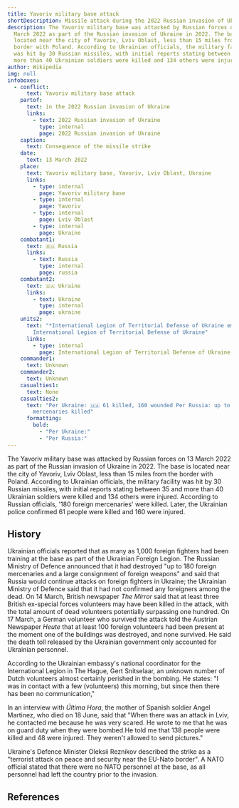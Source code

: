 ```yaml
---
title: Yavoriv military base attack
shortDescription: Missile attack during the 2022 Russian invasion of Ukraine
description: The Yavoriv military base was attacked by Russian forces on 13
  March 2022 as part of the Russian invasion of Ukraine in 2022. The base is
  located near the city of Yavoriv, Lviv Oblast, less than 15 miles from the
  border with Poland. According to Ukrainian officials, the military facility
  was hit by 30 Russian missiles, with initial reports stating between 35 and
  more than 40 Ukrainian soldiers were killed and 134 others were injured.
author: Wikipedia
img: null
infoboxes:
  - conflict:
      text: Yavoriv military base attack
    partof:
      text: in the 2022 Russian invasion of Ukraine
      links:
        - text: 2022 Russian invasion of Ukraine
          type: internal
          page: 2022 Russian invasion of Ukraine
    caption:
      text: Consequence of the missile strike
    date:
      text: 13 March 2022
    place:
      text: Yavoriv military base, Yavoriv, Lviv Oblast, Ukraine
      links:
        - type: internal
          page: Yavoriv military base
        - type: internal
          page: Yavoriv
        - type: internal
          page: Lviv Oblast
        - type: internal
          page: Ukraine
    combatant1:
      text: 🇷🇺 Russia
      links:
        - text: Russia
          type: internal
          page: russia
    combatant2:
      text: 🇺🇦 Ukraine
      links:
        - text: Ukraine
          type: internal
          page: ukraine
    units2:
      text: "*International Legion of Territorial Defense of Ukraine emblem.svg
        International Legion of Territorial Defense of Ukraine"
      links:
        - type: internal
          page: International Legion of Territorial Defense of Ukraine
    commander1:
      text: Unknown
    commander2:
      text: Unknown
    casualties1:
      text: None
    casualties2:
      text: "Per Ukraine: 🇺🇦 61 killed, 160 wounded Per Russia: up to 180 foreign
        mercenaries killed"
      formatting:
        bold:
          - "Per Ukraine:"
          - "Per Russia:"
---
```


The Yavoriv military base was attacked by Russian forces on 13 March 2022 as part of the Russian invasion of Ukraine in 2022. The base is located near the city of Yavoriv, Lviv Oblast, less than 15 miles from the border with Poland. According to Ukrainian officials, the military facility was hit by 30 Russian missiles, with initial reports stating between 35 and more than 40 Ukrainian soldiers were killed and 134 others were injured. According to Russian officials, '180 foreign mercenaries' were killed. Later, the Ukrainian police confirmed 61 people were killed and 160 were injured.

## History
Ukrainian officials reported that as many as 1,000 foreign fighters had been training at the base as part of the Ukrainian Foreign Legion. The Russian Ministry of Defence announced that it had destroyed "up to 180 foreign mercenaries and a large consignment of foreign weapons" and said that Russia would continue attacks on foreign fighters in Ukraine; the Ukrainian Ministry of Defence said that it had not confirmed any foreigners among the dead. On 14 March, British newspaper *The Mirror* said that at least three British ex-special forces volunteers may have been killed in the attack, with the total amount of dead volunteers potentially surpassing one hundred. On 17 March, a German volunteer who survived the attack told the Austrian Newspaper *Heute* that at least 100 foreign volunteers had been present at the moment one of the buildings was destroyed, and none survived. He said the death toll released by the Ukrainian government only accounted for Ukrainian personnel.

According to the Ukrainian embassy's national coordinator for the International Legion in The Hague, Gert Snitselaar, an unknown number of Dutch volunteers almost certainly perished in the bombing. He states: "I was in contact with a few (volunteers) this morning, but since then there has been no communication,"

In an interview with *Última Hora*, the mother of Spanish soldier Angel Martinez, who died on 18 June, said that "When there was an attack in Lviv, he contacted me because he was very scared. He wrote to me that he was on guard duty when they were bombed.He told me that 138 people were killed and 48 were injured. They weren't allowed to send pictures."

Ukraine's Defence Minister Oleksii Reznikov described the strike as a "terrorist attack on peace and security near the EU-Nato border". A NATO official stated that there were no NATO personnel at the base, as all personnel had left the country prior to the invasion.

## References

